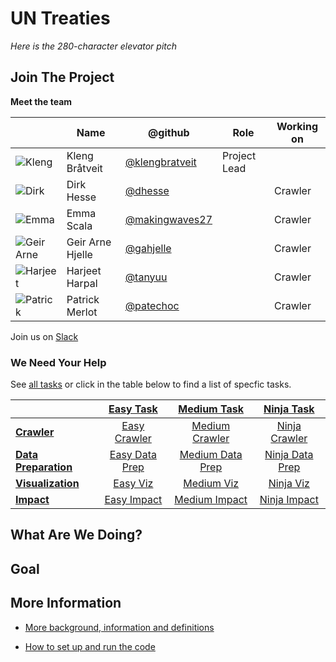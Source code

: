 # UN Treaties

_Here is the 280-character elevator pitch_

## Join The Project

**Meet the team**

|                                                        | Name             | @github                                            | Role         | Working on   |
|--------------------------------------------------------|------------------|----------------------------------------------------|--------------|--------------|
| ![Kleng](https://github.com/klengbratveit.png?size=64) | Kleng Bråtveit   | [@klengbratveit](https://github.com/klengbratveit) | Project Lead |              |
| ![Dirk](https://github.com/dhesse.png?size=64)         | Dirk Hesse       | [@dhesse](https://github.com/dhesse)               |              | Crawler      |
| ![Emma](https://github.com/makingwaves27.png?size=64)  | Emma Scala       | [@makingwaves27](https://github.com/makingwaves27) |              | Crawler      |
| ![Geir Arne](https://github.com/gahjelle.png?size=64)  | Geir Arne Hjelle | [@gahjelle](https://github.com/gahjelle)           |              | Crawler      |
| ![Harjeet](https://github.com/tanyuu.png?size=64)      | Harjeet Harpal   | [@tanyuu](https://github.com/tanyuu)               |              | Crawler      |
| ![Patrick](https://github.com/patechoc.png?size=64)    | Patrick Merlot   | [@patechoc](https://github.com/patechoc)           |              | Crawler      |

Join us on [Slack](http://dataforgood.no/contact-us/)


### We Need Your Help

See [all tasks](https://github.com/DataForGood-Norway/ResoCrawl/issues?utf8=%E2%9C%93&q=is%3Aissue+is%3Aopen) or click in the table below to find a list of specfic tasks.

|     | [Easy Task](https://github.com/DataForGood-Norway/ResoCrawl/issues?utf8=%E2%9C%93&q=is%3Aissue+is%3Aopen+label%3A%22Easy+Task%22+) | [Medium Task](https://github.com/DataForGood-Norway/ResoCrawl/issues?utf8=%E2%9C%93&q=is%3Aissue+is%3Aopen+label%3A%22Medium+Task%22+) | [Ninja Task](https://github.com/DataForGood-Norway/ResoCrawl/issues?utf8=%E2%9C%93&q=is%3Aissue+is%3Aopen+label%3A%22Ninja+Task%22+) |
|-----|:---:|:---:|:---:|
| [**Crawler**](https://github.com/DataForGood-Norway/ResoCrawl/issues?utf8=%E2%9C%93&q=is%3Aissue+is%3Aopen+label%3A%22Topic%3A+Crawler%22+) | [Easy Crawler](https://github.com/DataForGood-Norway/ResoCrawl/issues?utf8=%E2%9C%93&q=is%3Aissue+is%3Aopen+label%3A%22Easy+Task%22+label%3A%22Topic%3A+Crawler%22+) | [Medium Crawler](https://github.com/DataForGood-Norway/ResoCrawl/issues?utf8=%E2%9C%93&q=is%3Aissue+is%3Aopen+label%3A%22Medium+Task%22+label%3A%22Topic%3A+Crawler%22) | [Ninja Crawler](https://github.com/DataForGood-Norway/ResoCrawl/issues?utf8=%E2%9C%93&q=is%3Aissue+is%3Aopen+label%3A%22Ninja+Task%22+label%3A%22Topic%3A+Crawler%22+) |
| [**Data Preparation**](https://github.com/DataForGood-Norway/ResoCrawl/issues?utf8=%E2%9C%93&q=is%3Aissue+is%3Aopen+label%3A%22Topic%3A+Data+Preparation%22+) | [Easy Data Prep](https://github.com/DataForGood-Norway/ResoCrawl/issues?utf8=%E2%9C%93&q=is%3Aissue+is%3Aopen+label%3A%22Topic%3A+Data+Preparation%22+label%3A%22Easy+Task%22) | [Medium Data Prep](https://github.com/DataForGood-Norway/ResoCrawl/issues?utf8=%E2%9C%93&q=is%3Aissue+is%3Aopen+label%3A%22Topic%3A+Data+Preparation%22+label%3A%22Medium+Task%22) | [Ninja Data Prep](https://github.com/DataForGood-Norway/ResoCrawl/issues?utf8=%E2%9C%93&q=is%3Aissue+is%3Aopen+label%3A%22Topic%3A+Data+Preparation%22+label%3A%22Ninja+Task%22) |
| [**Visualization**](https://github.com/DataForGood-Norway/ResoCrawl/issues?utf8=%E2%9C%93&q=is%3Aissue+is%3Aopen+label%3A%22Topic%3A+Visualization%22+) | [Easy Viz](https://github.com/DataForGood-Norway/ResoCrawl/issues?utf8=%E2%9C%93&q=is%3Aissue+is%3Aopen+label%3A%22Topic%3A+Visualization%22+label%3A%22Easy+Task%22) | [Medium Viz](https://github.com/DataForGood-Norway/ResoCrawl/issues?utf8=%E2%9C%93&q=is%3Aissue+is%3Aopen+label%3A%22Topic%3A+Visualization%22+label%3A%22Medium+Task%22) | [Ninja Viz](https://github.com/DataForGood-Norway/ResoCrawl/issues?utf8=%E2%9C%93&q=is%3Aissue+is%3Aopen+label%3A%22Topic%3A+Visualization%22+label%3A%22Ninja+Task%22) |
| [**Impact**](https://github.com/DataForGood-Norway/ResoCrawl/issues?utf8=%E2%9C%93&q=is%3Aissue+is%3Aopen+label%3A%22Topic%3A+Impact%22+) | [Easy Impact](https://github.com/DataForGood-Norway/ResoCrawl/issues?utf8=%E2%9C%93&q=is%3Aissue+is%3Aopen+label%3A%22Topic%3A+Impact%22+label%3A%22Easy+Task%22+) | [Medium Impact](https://github.com/DataForGood-Norway/ResoCrawl/issues?utf8=%E2%9C%93&q=is%3Aissue+is%3Aopen+label%3A%22Topic%3A+Impact%22+label%3A%22Medium+Task%22+) | [Ninja Impact](https://github.com/DataForGood-Norway/ResoCrawl/issues?utf8=%E2%9C%93&q=is%3Aissue+is%3Aopen+label%3A%22Topic%3A+Impact%22+label%3A%22Ninja+Task%22+) | 


## What Are We Doing?


## Goal


## More Information

+ [More background, information and definitions](DEFINITIONS.md)

+ [How to set up and run the code](HOWTO.md)


